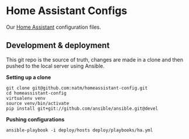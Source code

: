 # Home Assistant Configs

Our [Home Assistant](https://home-assistant.io/) configuration files.

## Development & deployment

This git repo is the source of truth, changes are made in a clone and then pushed to the local server using Ansible.

**Setting up a clone**

```
git clone git@github.com:natm/homeassistant-config.git
cd homeassistant-config
virtualenv venv
source venv/bin/activate
pip install git+git://github.com/ansible/ansible.git@devel
```

**Pushing configurations**

```
ansible-playbook -i deploy/hosts deploy/playbooks/ha.yml
```

